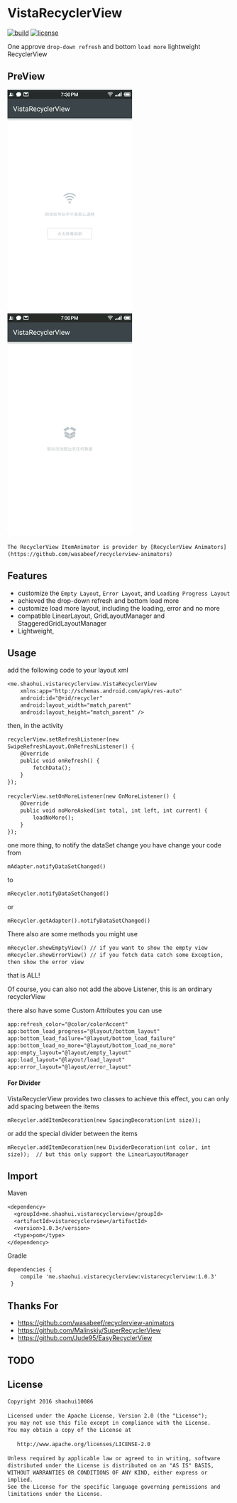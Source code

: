 # VistaRecyclerView
[![build](https://img.shields.io/badge/build-1.0.2-brightgreen.svg?maxAge=2592000)](https://bintray.com/shaohui/maven/VistaRecyclerView)
[![license](https://img.shields.io/badge/license-Apache%202-blue.svg?maxAge=2592000)](https://github.com/shaohui10086/VistaReyclerView/blob/master/LICENSE)

One approve `drop-down refresh` and bottom `load more` lightweight RecyclerView
## PreView

![preview1](/preview/vista_recycler_grid.gif)
![preview2](/preview/vista_recycler_linear.gif)

    The RecyclerView ItemAnimator is provider by [RecyclerView Animators](https://github.com/wasabeef/recyclerview-animators)

## Features

* customize the `Empty Layout`, `Error Layout`, and `Loading Progress Layout`
* achieved the drop-down refresh and bottom load more
* customize load more layout, including the loading, error and no more
* compatible LinearLayout, GridLayoutManager and StaggeredGridLayoutManager
* Lightweight,

## Usage

add the following code to your layout xml

    <me.shaohui.vistarecyclerview.VistaRecyclerView
        xmlns:app="http://schemas.android.com/apk/res-auto"
        android:id="@+id/recycler"
        android:layout_width="match_parent"
        android:layout_height="match_parent" />

then, in the activity

    recyclerView.setRefreshListener(new SwipeRefreshLayout.OnRefreshListener() {
        @Override
        public void onRefresh() {
            fetchData();
        }
    });

    recyclerView.setOnMoreListener(new OnMoreListener() {
        @Override
        public void noMoreAsked(int total, int left, int current) {
            loadNoMore();
        }
    });

one more thing, to notify the dataSet change you have change your code from

    mAdapter.notifyDataSetChanged()

to

    mRecycler.notifyDataSetChanged()

or

    mRecycler.getAdapter().notifyDataSetChanged()

There also are some methods you might use

    mRecycler.showEmptyView() // if you want to show the empty view
    mRecycler.showErrorView() // if you fetch data catch some Exception, then show the error view

that is ALL!

Of course, you can also not add the above Listener, this is an ordinary recyclerView

there also have some Custom Attributes you can use

    app:refresh_color="@color/colorAccent"
    app:bottom_load_progress="@layout/bottom_layout"
    app:bottom_load_failure="@layout/bottom_load_failure"
    app:bottom_load_no_more="@layout/bottom_load_no_more"
    app:empty_layout="@layout/empty_layout"
    app:load_layout="@layout/load_layout"
    app:error_layout="@layout/error_layout"

#### For Divider

VistaRecyclerView provides two classes to achieve this effect, you can only add spacing between the items

    mRecycler.addItemDecoration(new SpacingDecoration(int size));

or add the special divider between the items

    mRecycler.addItemDecoration(new DividerDecoration(int color, int size));  // but this only support the LinearLayoutManager


## Import

Maven

    <dependency>
      <groupId>me.shaohui.vistarecyclerview</groupId>
      <artifactId>vistarecyclerview</artifactId>
      <version>1.0.3</version>
      <type>pom</type>
    </dependency>

    
Gradle

	dependencies {
        compile 'me.shaohui.vistarecyclerview:vistarecyclerview:1.0.3'
     }

## Thanks For

- https://github.com/wasabeef/recyclerview-animators
- https://github.com/Malinskiy/SuperRecyclerView
- https://github.com/Jude95/EasyRecyclerView

## TODO


## License

    Copyright 2016 shaohui10086

    Licensed under the Apache License, Version 2.0 (the "License");
    you may not use this file except in compliance with the License.
    You may obtain a copy of the License at

       http://www.apache.org/licenses/LICENSE-2.0

    Unless required by applicable law or agreed to in writing, software
    distributed under the License is distributed on an "AS IS" BASIS,
    WITHOUT WARRANTIES OR CONDITIONS OF ANY KIND, either express or implied.
    See the License for the specific language governing permissions and
    limitations under the License.
	
 
 
